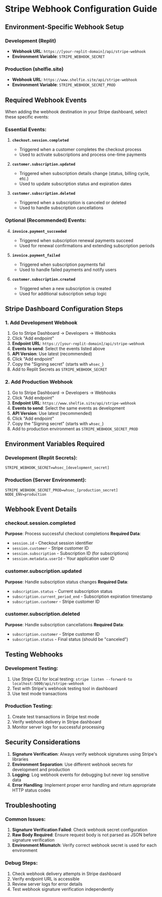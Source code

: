 # Stripe Webhook Configuration Guide

## Environment-Specific Webhook Setup

### Development (Replit)
- **Webhook URL**: `https://[your-replit-domain]/api/stripe-webhook`
- **Environment Variable**: `STRIPE_WEBHOOK_SECRET`

### Production (shelfie.site)
- **Webhook URL**: `https://www.shelfie.site/api/stripe-webhook`
- **Environment Variable**: `STRIPE_WEBHOOK_SECRET_PROD`

## Required Webhook Events

When adding the webhook destination in your Stripe dashboard, select these specific events:

### Essential Events:
1. **`checkout.session.completed`**
   - Triggered when a customer completes the checkout process
   - Used to activate subscriptions and process one-time payments

2. **`customer.subscription.updated`**
   - Triggered when subscription details change (status, billing cycle, etc.)
   - Used to update subscription status and expiration dates

3. **`customer.subscription.deleted`**
   - Triggered when a subscription is canceled or deleted
   - Used to handle subscription cancellations

### Optional (Recommended) Events:
4. **`invoice.payment_succeeded`**
   - Triggered when subscription renewal payments succeed
   - Used for renewal confirmations and extending subscription periods

5. **`invoice.payment_failed`**
   - Triggered when subscription payments fail
   - Used to handle failed payments and notify users

6. **`customer.subscription.created`**
   - Triggered when a new subscription is created
   - Used for additional subscription setup logic

## Stripe Dashboard Configuration Steps

### 1. Add Development Webhook
1. Go to Stripe Dashboard → Developers → Webhooks
2. Click "Add endpoint"
3. **Endpoint URL**: `https://[your-replit-domain]/api/stripe-webhook`
4. **Events to send**: Select the events listed above
5. **API Version**: Use latest (recommended)
6. Click "Add endpoint"
7. Copy the "Signing secret" (starts with `whsec_`)
8. Add to Replit Secrets as `STRIPE_WEBHOOK_SECRET`

### 2. Add Production Webhook
1. Go to Stripe Dashboard → Developers → Webhooks
2. Click "Add endpoint"
3. **Endpoint URL**: `https://www.shelfie.site/api/stripe-webhook`
4. **Events to send**: Select the same events as development
5. **API Version**: Use latest (recommended)
6. Click "Add endpoint"
7. Copy the "Signing secret" (starts with `whsec_`)
8. Add to production environment as `STRIPE_WEBHOOK_SECRET_PROD`

## Environment Variables Required

### Development (Replit Secrets):
```
STRIPE_WEBHOOK_SECRET=whsec_[development_secret]
```

### Production (Server Environment):
```
STRIPE_WEBHOOK_SECRET_PROD=whsec_[production_secret]
NODE_ENV=production
```

## Webhook Event Details

### checkout.session.completed
**Purpose**: Process successful checkout completions
**Required Data**:
- `session.id` - Checkout session identifier
- `session.customer` - Stripe customer ID
- `session.subscription` - Subscription ID (for subscriptions)
- `session.metadata.userId` - Your application user ID

### customer.subscription.updated
**Purpose**: Handle subscription status changes
**Required Data**:
- `subscription.status` - Current subscription status
- `subscription.current_period_end` - Subscription expiration timestamp
- `subscription.customer` - Stripe customer ID

### customer.subscription.deleted
**Purpose**: Handle subscription cancellations
**Required Data**:
- `subscription.customer` - Stripe customer ID
- `subscription.status` - Final status (should be "canceled")

## Testing Webhooks

### Development Testing:
1. Use Stripe CLI for local testing: `stripe listen --forward-to localhost:5000/api/stripe-webhook`
2. Test with Stripe's webhook testing tool in dashboard
3. Use test mode transactions

### Production Testing:
1. Create test transactions in Stripe test mode
2. Verify webhook delivery in Stripe dashboard
3. Monitor server logs for successful processing

## Security Considerations

1. **Signature Verification**: Always verify webhook signatures using Stripe's libraries
2. **Environment Separation**: Use different webhook secrets for development and production
3. **Logging**: Log webhook events for debugging but never log sensitive data
4. **Error Handling**: Implement proper error handling and return appropriate HTTP status codes

## Troubleshooting

### Common Issues:
1. **Signature Verification Failed**: Check webhook secret configuration
2. **Raw Body Required**: Ensure request body is not parsed as JSON before signature verification
3. **Environment Mismatch**: Verify correct webhook secret is used for each environment

### Debug Steps:
1. Check webhook delivery attempts in Stripe dashboard
2. Verify endpoint URL is accessible
3. Review server logs for error details
4. Test webhook signature verification independently